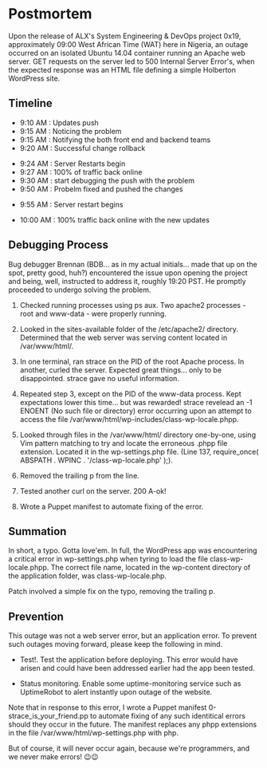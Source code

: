 # Postmortem
Upon the release of ALX's System Engineering & DevOps project 0x19, approximately 09:00 West African Time (WAT) here in Nigeria, an outage occurred on an isolated Ubuntu 14.04 container running an Apache web server. GET requests on the server led to 500 Internal Server Error's, when the expected response was an HTML file defining a simple Holberton WordPress site.

## Timeline
  - 9:10 AM : Updates push
  -  9:15 AM : Noticing the problem
  - 9:15 AM : Notifying the both front end and backend teams
  - 9:20 AM : Successful change rollback
  * 9:24 AM : Server Restarts begin
  * 9:27 AM : 100% of traffic back online
  * 9:30 AM : start debugging the push with the problem
  * 9:50 AM : Probelm fixed and pushed the changes
  - 9:55 AM : Server restart begins
  * 10:00 AM : 100% traffic back online with the new updates
    
## Debugging Process
Bug debugger Brennan (BDB... as in my actual initials... made that up on the spot, pretty good, huh?) encountered the issue upon opening the project and being, well, instructed to address it, roughly 19:20 PST. He promptly proceeded to undergo solving the problem.
1. Checked running processes using ps aux. Two apache2 processes - root and www-data - were properly running.

2. Looked in the sites-available folder of the /etc/apache2/ directory. Determined that the web server was serving content located in /var/www/html/.

3. In one terminal, ran strace on the PID of the root Apache process. In another, curled the server. Expected great things... only to be disappointed. strace gave no useful information.

4. Repeated step 3, except on the PID of the www-data process. Kept expectations lower this time... but was rewarded! strace revelead an -1 ENOENT (No such file or directory) error occurring upon an attempt to access the file /var/www/html/wp-includes/class-wp-locale.phpp.

5. Looked through files in the /var/www/html/ directory one-by-one, using Vim pattern matching to try and locate the erroneous .phpp file extension. Located it in the wp-settings.php file. (Line 137, require_once( ABSPATH . WPINC . '/class-wp-locale.php' );).

6. Removed the trailing p from the line.

7. Tested another curl on the server. 200 A-ok!

8. Wrote a Puppet manifest to automate fixing of the error.

## Summation
In short, a typo. Gotta love'em. In full, the WordPress app was encountering a critical error in wp-settings.php when tyring to load the file class-wp-locale.phpp. The correct file name, located in the wp-content directory of the application folder, was class-wp-locale.php.

Patch involved a simple fix on the typo, removing the trailing p.

## Prevention
This outage was not a web server error, but an application error. To prevent such outages moving forward, please keep the following in mind.

* Test!. Test the application before deploying. This error would have arisen and could have been addressed earlier had the app been tested.

* Status monitoring. Enable some uptime-monitoring service such as UptimeRobot to alert instantly upon outage of the website.

Note that in response to this error, I wrote a Puppet manifest 0-strace_is_your_friend.pp to automate fixing of any such identitical errors should they occur in the future. The manifest replaces any phpp extensions in the file /var/www/html/wp-settings.php with php.

But of course, it will never occur again, because we're programmers, and we never make errors! 😉😉

